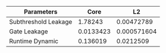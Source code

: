 | Parameters | Core | L2 |
| --- | --- | --- |
| Subthreshold Leakage | 1.78243 | 0.00472789 |
| Gate Leakage | 0.0133423 | 0.000571604 |
| Runtime Dynamic | 0.136019 | 0.0212509 |
